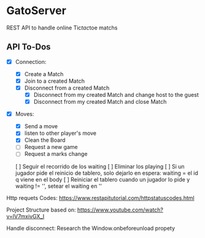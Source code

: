 # GatoServer

REST API to handle online Tic*tac*toe matchs

## API To-Dos

* [x] Connection:
  * [x] Create a Match
  * [x] Join to a created Match
  * [x] Disconnect from a created Match
    * [x] Disconnect from my created Match and change host to the guest
    * [x] Disconnect from my created Match and close Match

* [x] Moves:
  * [x] Send a move
  * [x] listen to other player's move
  * [x] Clean the Board
  * [ ] Request a new game
  * [ ] Request a marks change

  [ ] Seguir el recorrido de los waiting
  [ ] Eliminar los playing
  [ ] Si un jugador pide el reinicio de tablero, solo dejarlo en espera: waiting = el id q viene en el body
  [ ] Reiniciar el tablero cuando un jugador lo pide y waiting != '', setear el waiting en ''


Http requets Codes:
https://www.restapitutorial.com/httpstatuscodes.html

Project Structure based on:
https://www.youtube.com/watch?v=lV7mxivGX_I

Handle disconnect:
Research the Window.onbeforeunload propety

